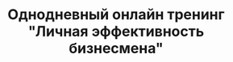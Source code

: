 ---
layout: landing 
title: Однодневный онлайн тренинг "Личная эффективность бизнесмена"  
permalink: /lichnaya-effektivnost-biznesmena/
sections:
  - class: text-simple
    style: "background-image: url(/data/media/prorealnost/Commandos-1.jpg); background-size: cover;"
    text: |
      <span style="color: white;">Однодневный онлайн-тренинг</span>
      
      <span class="text-danger">Личная эффективность</span>
      ===
      
      <span class="text-danger">бизнесмена</span>
      ===

      <span style="color: white;">Эффективные стратегии</span>  
      
      <span style="color: white;">При решении сложных задач</span>  
      
      <span style="color: white;">Для начинающих предпринимателей</span>  
      
      #<span style="color: white;"> Стрессоустойчивость, настойчивость, гибкость</span>  
      #<span class="text-danger">в работе или бизнесе </span><span style="color: white;">с помощью методики,</span>   
      
      #<span style="color: white;">позволяющей справляться</span>   
      #<span style="color: white;">с любыми трудностями и стрессами</span>  
      #<span style="color: white;">и доводить дела до конца</span>  
      
      
      #<span style="color: white;">и </span><span class="text-danger">добиваться выдающихся результатов</span>   

      <a href="#order" class="btn btn-success btn-lg">Записаться на тренинг</a>
      
  - class: text-simple
    text: |
      Для кого:
      ===
      
      Ты открыл бизнес недавно и не справляешься с нагрузками?
      
      На решение простой задачи уходит много времени?
      
      Задачи валятся на тебя и ты чувствуешь себя постоянно уставшим?
      
      Опускаются руки, когда возникают трудности?
      
      Регулярно откладываешь или избегаешь делать важные дела?
      
      Нет времени на отношения и отдых?
      
      <a href="#order" class="btn btn-success btn-lg">Записаться на тренинг</a>
      
  - class: text-simple
    text: |
      Ты узнаешь:
      ===
      
      <i class="glyphicon glyphicon-thumbs-up"></i> как эффективно действовать в сложных ситуациях;  
      
      <i class="glyphicon glyphicon-thumbs-up"></i> правильно распределять нагрузку;  
      
      <i class="glyphicon glyphicon-thumbs-up"></i> специальные упражнения по развитию стрессоустойчивости, настойчивости и гибкости
      
      <i class="glyphicon glyphicon-thumbs-up"></i> как доводить дела до конца
      
      <i class="glyphicon glyphicon-thumbs-up"></i> что делать, если опустились руки
      
      <a href="#order" class="btn btn-success btn-lg">Записаться на тренинг</a>
      
  
  -
    class: orderform-simple 
    anchor: order
    title: Записаться на тренинг
    shot: 42
---